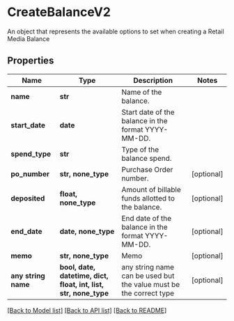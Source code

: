 # CreateBalanceV2

An object that represents the available options to set when creating a Retail Media Balance

## Properties
Name | Type | Description | Notes
------------ | ------------- | ------------- | -------------
**name** | **str** | Name of the balance. | 
**start_date** | **date** | Start date of the balance in the format YYYY-MM-DD. | 
**spend_type** | **str** | Type of the balance spend. | 
**po_number** | **str, none_type** | Purchase Order number. | [optional] 
**deposited** | **float, none_type** | Amount of billable funds allotted to the balance. | [optional] 
**end_date** | **date, none_type** | End date of the balance in the format YYYY-MM-DD. | [optional] 
**memo** | **str, none_type** | Memo | [optional] 
**any string name** | **bool, date, datetime, dict, float, int, list, str, none_type** | any string name can be used but the value must be the correct type | [optional]

[[Back to Model list]](../README.md#documentation-for-models) [[Back to API list]](../README.md#documentation-for-api-endpoints) [[Back to README]](../README.md)


